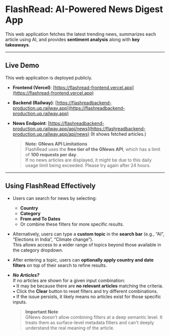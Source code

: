 #  FlashRead: AI-Powered News Digest App

This web application fetches the latest trending news, summarizes each article using AI, and provides **sentiment analysis** along with **key takeaways**.

---

## Live Demo

This web application is deployed publicly.

- **Frontend (Vercel)**: [https://flashread-frontend.vercel.app](https://flashread-frontend.vercel.app)  
- **Backend (Railway)**: [https://flashreadbackend-production.up.railway.app](https://flashreadbackend-production.up.railway.app)  
- **News Endpoint**: [https://flashreadbackend-production.up.railway.app/api/news](https://flashreadbackend-production.up.railway.app/api/news)
  (It shows fetched articles.)

  >  **Note: GNews API Limitations**  
     > FlashRead uses the **free tier of the GNews API**, which has a limit of **100 requests per day**.  
     > If no news articles are displayed, it might be due to this daily usage limit being exceeded.
     > Please try again after 24 hours.
  >
  > 
---
## Using FlashRead Effectively    

- Users can search for news by selecting:
  - **Country**
  - **Category**
  - **From and To Dates**
  - Or combine these filters for more specific results.

- Alternatively, users can type a **custom topic** in the **search bar** (e.g., “AI”, “Elections in India”, “Climate change”).  
  This allows access to a wider range of topics beyond those available in the category dropdown.

- After entering a topic, users can **optionally apply country and date filters** on top of their search to refine results.

- **_No Articles?_**  
  If no articles are shown for a given input combination:  
  • It may be because there are **no relevant articles** matching the criteria.  
  • Click the **Clear** button to reset filters and try different combinations.  
  • If the issue persists, it likely means no articles exist for those specific inputs.

  > **Important Note**  
  > GNews doesn’t allow combining filters at a deep semantic level. It treats them as surface-level metadata filters and can't deeply understand the real meaning of the article.

    
  







